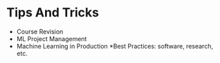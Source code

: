 # Tips And Tricks

* Course Revision
* ML Project Management
* Machine Learning in Production
*Best Practices: software, research, etc.
